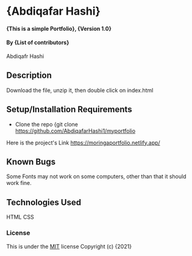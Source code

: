 # {Abdiqafar Hashi}
#### {This is a simple Portfolio}, {Version 1.0}
#### By **{List of contributors}**
Abdiqafr Hashi
## Description
Download the file, unzip it, then double click on index.html
## Setup/Installation Requirements
* Clone the repo {git clone https://github.com/AbdiqafarHashi1/myportfolio

Here is the project's Link 
https://moringaportfolio.netlify.app/
## Known Bugs
Some Fonts may not work on some computers, other than that it should work fine.
## Technologies Used

HTML 
CSS
### License
This is under the [MIT](LICENSE) license
Copyright (c) {2021} 